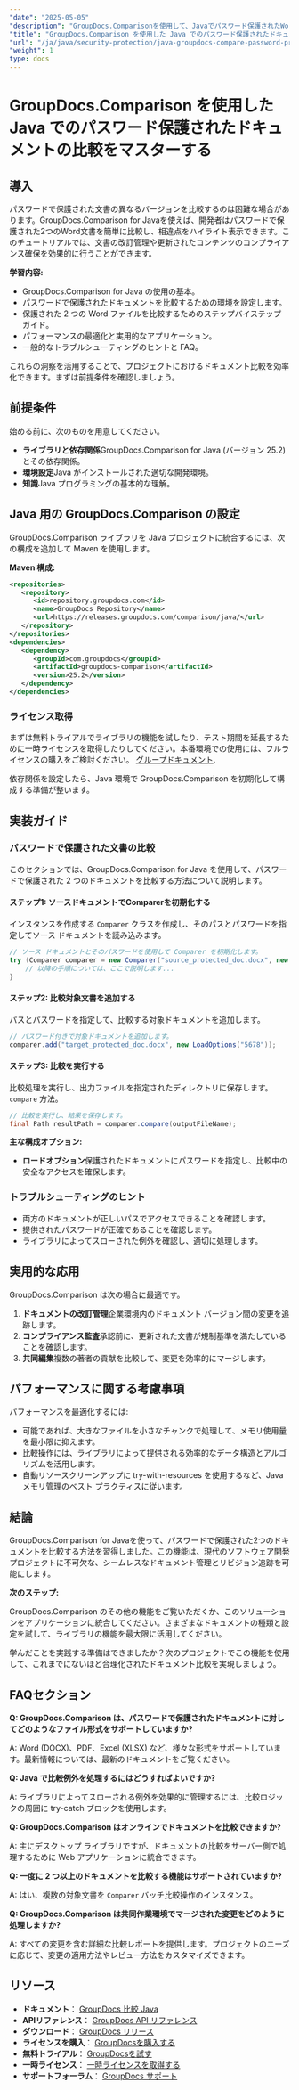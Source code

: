```yaml
---
"date": "2025-05-05"
"description": "GroupDocs.Comparisonを使用して、Javaでパスワード保護されたWord文書を比較する方法を学びます。このガイドでは、シームレスなドキュメント比較を実現するための設定、実装、ベストプラクティスについて説明します。"
"title": "GroupDocs.Comparison を使用した Java でのパスワード保護されたドキュメントの比較をマスターする"
"url": "/ja/java/security-protection/java-groupdocs-compare-password-protected-docs/"
"weight": 1
type: docs
---
```

# GroupDocs.Comparison を使用した Java でのパスワード保護されたドキュメントの比較をマスターする

## 導入

パスワードで保護された文書の異なるバージョンを比較するのは困難な場合があります。GroupDocs.Comparison for Javaを使えば、開発者はパスワードで保護された2つのWord文書を簡単に比較し、相違点をハイライト表示できます。このチュートリアルでは、文書の改訂管理や更新されたコンテンツのコンプライアンス確保を効果的に行うことができます。

**学習内容:**

- GroupDocs.Comparison for Java の使用の基本。
- パスワードで保護されたドキュメントを比較するための環境を設定します。
- 保護された 2 つの Word ファイルを比較するためのステップバイステップ ガイド。
- パフォーマンスの最適化と実用的なアプリケーション。
- 一般的なトラブルシューティングのヒントと FAQ。

これらの洞察を活用することで、プロジェクトにおけるドキュメント比較を効率化できます。まずは前提条件を確認しましょう。

## 前提条件

始める前に、次のものを用意してください。

- **ライブラリと依存関係**GroupDocs.Comparison for Java (バージョン 25.2) とその依存関係。
- **環境設定**Java がインストールされた適切な開発環境。
- **知識**Java プログラミングの基本的な理解。

## Java 用の GroupDocs.Comparison の設定

GroupDocs.Comparison ライブラリを Java プロジェクトに統合するには、次の構成を追加して Maven を使用します。

**Maven 構成:**

```xml
<repositories>
   <repository>
      <id>repository.groupdocs.com</id>
      <name>GroupDocs Repository</name>
      <url>https://releases.groupdocs.com/comparison/java/</url>
   </repository>
</repositories>
<dependencies>
   <dependency>
      <groupId>com.groupdocs</groupId>
      <artifactId>groupdocs-comparison</artifactId>
      <version>25.2</version>
   </dependency>
</dependencies>
```

### ライセンス取得

まずは無料トライアルでライブラリの機能を試したり、テスト期間を延長するために一時ライセンスを取得したりしてください。本番環境での使用には、フルライセンスの購入をご検討ください。 [グループドキュメント](https://purchase。groupdocs.com/buy).

依存関係を設定したら、Java 環境で GroupDocs.Comparison を初期化して構成する準備が整います。

## 実装ガイド

### パスワードで保護された文書の比較

このセクションでは、GroupDocs.Comparison for Java を使用して、パスワードで保護された 2 つのドキュメントを比較する方法について説明します。 

#### ステップ1: ソースドキュメントでComparerを初期化する

インスタンスを作成する `Comparer` クラスを作成し、そのパスとパスワードを指定してソース ドキュメントを読み込みます。

```java
// ソース ドキュメントとそのパスワードを使用して Comparer を初期化します。
try (Comparer comparer = new Comparer("source_protected_doc.docx", new LoadOptions("1234"))) {
    // 以降の手順については、ここで説明します...
}
```

#### ステップ2: 比較対象文書を追加する

パスとパスワードを指定して、比較する対象ドキュメントを追加します。

```java
// パスワード付きで対象ドキュメントを追加します。
comparer.add("target_protected_doc.docx", new LoadOptions("5678"));
```

#### ステップ3: 比較を実行する

比較処理を実行し、出力ファイルを指定されたディレクトリに保存します。 `compare` 方法。

```java
// 比較を実行し、結果を保存します。
final Path resultPath = comparer.compare(outputFileName);
```

**主な構成オプション:**

- **ロードオプション**保護されたドキュメントにパスワードを指定し、比較中の安全なアクセスを確保します。

### トラブルシューティングのヒント

- 両方のドキュメントが正しいパスでアクセスできることを確認します。
- 提供されたパスワードが正確であることを確認します。
- ライブラリによってスローされた例外を確認し、適切に処理します。

## 実用的な応用

GroupDocs.Comparison は次の場合に最適です。

1. **ドキュメントの改訂管理**企業環境内のドキュメント バージョン間の変更を追跡します。
2. **コンプライアンス監査**承認前に、更新された文書が規制基準を満たしていることを確認します。
3. **共同編集**複数の著者の貢献を比較して、変更を効率的にマージします。

## パフォーマンスに関する考慮事項

パフォーマンスを最適化するには:

- 可能であれば、大きなファイルを小さなチャンクで処理して、メモリ使用量を最小限に抑えます。
- 比較操作には、ライブラリによって提供される効率的なデータ構造とアルゴリズムを活用します。
- 自動リソースクリーンアップに try-with-resources を使用するなど、Java メモリ管理のベスト プラクティスに従います。

## 結論

GroupDocs.Comparison for Javaを使って、パスワードで保護された2つのドキュメントを比較する方法を習得しました。この機能は、現代のソフトウェア開発プロジェクトに不可欠な、シームレスなドキュメント管理とリビジョン追跡を可能にします。

**次のステップ:**

GroupDocs.Comparison のその他の機能をご覧いただくか、このソリューションをアプリケーションに統合してください。さまざまなドキュメントの種類と設定を試して、ライブラリの機能を最大限に活用してください。

学んだことを実践する準備はできましたか？次のプロジェクトでこの機能を使用して、これまでにないほど合理化されたドキュメント比較を実現しましょう。

## FAQセクション

**Q: GroupDocs.Comparison は、パスワードで保護されたドキュメントに対してどのようなファイル形式をサポートしていますか?**

A: Word (DOCX)、PDF、Excel (XLSX) など、様々な形式をサポートしています。最新情報については、最新のドキュメントをご覧ください。

**Q: Java で比較例外を処理するにはどうすればよいですか?**

A: ライブラリによってスローされる例外を効果的に管理するには、比較ロジックの周囲に try-catch ブロックを使用します。

**Q: GroupDocs.Comparison はオンラインでドキュメントを比較できますか?**

A: 主にデスクトップ ライブラリですが、ドキュメントの比較をサーバー側で処理するために Web アプリケーションに統合できます。

**Q: 一度に 2 つ以上のドキュメントを比較する機能はサポートされていますか?**

A: はい、複数の対象文書を `Comparer` バッチ比較操作のインスタンス。

**Q: GroupDocs.Comparison は共同作業環境でマージされた変更をどのように処理しますか?**

A: すべての変更を含む詳細な比較レポートを提供します。プロジェクトのニーズに応じて、変更の適用方法やレビュー方法をカスタマイズできます。

## リソース

- **ドキュメント**： [GroupDocs 比較 Java](https://docs.groupdocs.com/comparison/java/)
- **APIリファレンス**： [GroupDocs API リファレンス](https://reference.groupdocs.com/comparison/java/)
- **ダウンロード**： [GroupDocs リリース](https://releases.groupdocs.com/comparison/java/)
- **ライセンスを購入**： [GroupDocsを購入する](https://purchase.groupdocs.com/buy)
- **無料トライアル**： [GroupDocsを試す](https://releases.groupdocs.com/comparison/java/)
- **一時ライセンス**： [一時ライセンスを取得する](https://purchase.groupdocs.com/temporary-license/)
- **サポートフォーラム**： [GroupDocs サポート](https://forum.groupdocs.com/c/comparison)
